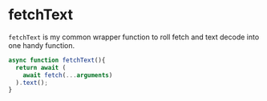 # fetchText

`fetchText` is my common wrapper function to roll fetch and text decode into one handy function.

```js
async function fetchText(){
  return await (
    await fetch(...arguments)
  ).text();
}
```

